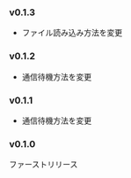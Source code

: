 ### v0.1.3

- ファイル読み込み方法を変更

### v0.1.2

- 通信待機方法を変更

### v0.1.1

- 通信待機方法を変更

### v0.1.0

ファーストリリース
